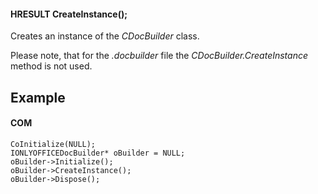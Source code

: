 #### HRESULT CreateInstance();

Creates an instance of the *CDocBuilder* class.

Please note, that for the *.docbuilder* file the *CDocBuilder.CreateInstance* method is not used.

## Example

#### COM

```
CoInitialize(NULL);
IONLYOFFICEDocBuilder* oBuilder = NULL;
oBuilder->Initialize();
oBuilder->CreateInstance();
oBuilder->Dispose();
```
